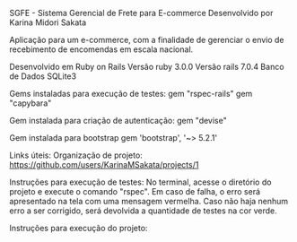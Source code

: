 SGFE - Sistema Gerencial de Frete para E-commerce
Desenvolvido por Karina Midori Sakata

Aplicação para um e-commerce, com a finalidade de gerenciar o envio de recebimento de encomendas em escala nacional.

Desenvolvido em Ruby on Rails
  Versão ruby 3.0.0
  Versão rails 7.0.4
  Banco de Dados SQLite3

Gems instaladas para execução de testes:
  gem "rspec-rails" 
  gem "capybara" 

Gem instalada para criação de autenticação:
  gem "devise"

Gem instalada para bootstrap
gem 'bootstrap', '~> 5.2.1'

Links úteis:
  Organização de projeto: https://github.com/users/KarinaMSakata/projects/1

Instruções para execução de testes:
  No terminal, acesse o diretório do projeto e execute o comando "rspec". Em caso de falha, o erro será apresentado na tela com uma mensagem vermelha. Caso não haja nenhum erro a ser corrigido, será devolvida a quantidade de testes na cor verde.

Instruções para execução do projeto:

